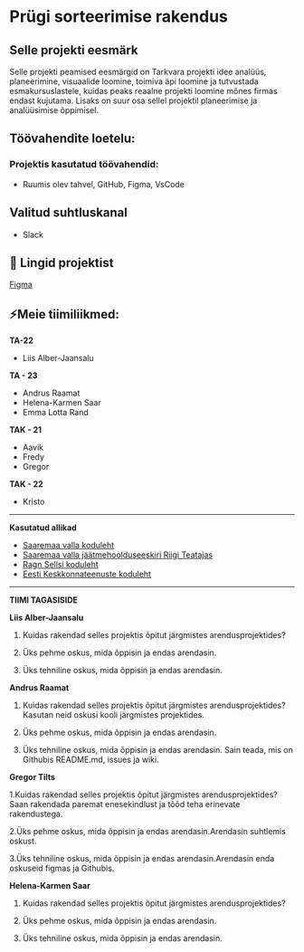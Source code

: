 # Prügi sorteerimise rakendus

## Selle projekti eesmärk
Selle projekti peamised eesmärgid on Tarkvara projekti idee analüüs, planeerimine, visuaalide loomine, toimiva äpi loomine ja tutvustada esmakursuslastele, kuidas peaks reaalne projekti loomine mõnes firmas endast kujutama. Lisaks on suur osa sellel projektil planeerimise ja analüüsimise õppimisel. 

## Töövahendite loetelu:
### Projektis kasutatud töövahendid:
- Ruumis olev tahvel, GitHub, Figma, VsCode

## Valitud suhtluskanal
- Slack


## 📓 Lingid projektist
[Figma](https://www.figma.com/file/fWorQB1VOL1sMQNosSKPAN/Untitled?)

## ⚡Meie tiimiliikmed:

**TA-22**
- Liis Alber-Jaansalu

**TA - 23**
- Andrus Raamat
- Helena-Karmen Saar
- Emma Lotta Rand

**TAK - 21**
- Aavik
- Fredy
- Gregor
  
**TAK - 22**
- Kristo

---

**Kasutatud allikad**

- [Saaremaa valla koduleht](https://www.saaremaavald.ee/liigiti-kogumine)
- [Saaremaa valla jäätmehoolduseeskiri Riigi Teatajas](https://www.riigiteataja.ee/akt/410092022027?leiaKehtiv#para14)
- [Ragn Sellsi koduleht](https://www.ragnsells.ee/)
- [Eesti Keskkonnateenuste koduleht](https://www.keskkonnateenused.ee/avaleht)

-----------
**TIIMI TAGASISIDE**


**Liis Alber-Jaansalu**

1. Kuidas rakendad selles projektis õpitut järgmistes arendusprojektides?


2. Üks pehme oskus, mida õppisin ja endas arendasin.


3. Üks tehniline oskus, mida õppisin ja endas arendasin.

**Andrus Raamat**

1. Kuidas rakendad selles projektis õpitut järgmistes arendusprojektides?
Kasutan neid oskusi kooli järgmistes projektides.

2. Üks pehme oskus, mida õppisin ja endas arendasin.


3. Üks tehniline oskus, mida õppisin ja endas arendasin.
Sain teada, mis on Githubis README.md, issues ja wiki.

**Gregor Tilts**

1.Kuidas rakendad selles projektis õpitut järgmistes arendusprojektides? Saan rakendada paremat enesekindlust ja tõõd teha erinevate rakendustega.

2.Üks pehme oskus, mida õppisin ja endas arendasin.Arendasin suhtlemis oskust.

3.Üks tehniline oskus, mida õppisin ja endas arendasin.Arendasin enda oskuseid figmas ja Githubis.

**Helena-Karmen Saar**

1. Kuidas rakendad selles projektis õpitut järgmistes arendusprojektides?
 
2. Üks pehme oskus, mida õppisin ja endas arendasin.

3. Üks tehniline oskus, mida õppisin ja endas arendasin.
